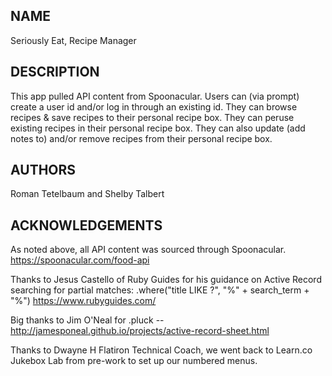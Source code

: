 ## NAME
Seriously Eat, Recipe Manager


## DESCRIPTION
This app pulled API content from Spoonacular.
Users can (via prompt) create a user id and/or log in through an existing id.
They can browse recipes & save recipes to their personal recipe box.
They can peruse existing recipes in their personal recipe box.
They can also update (add notes to) and/or remove recipes from their personal recipe box.

## AUTHORS
Roman Tetelbaum and Shelby Talbert


## ACKNOWLEDGEMENTS
As noted above, all API content was sourced through Spoonacular. https://spoonacular.com/food-api

Thanks to Jesus Castello of Ruby Guides for his guidance on Active Record searching for partial matches: .where("title LIKE ?", "%" + search_term + "%")
https://www.rubyguides.com/

Big thanks to Jim O'Neal for .pluck -- http://jamesponeal.github.io/projects/active-record-sheet.html

Thanks to Dwayne H Flatiron Technical Coach, we went back to Learn.co Jukebox Lab from pre-work to set up our numbered menus.
